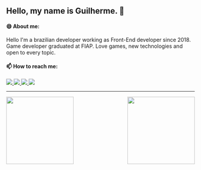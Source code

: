 ## Hello, my name is Guilherme. 👋

#### 😄 About me:
Hello I'm a brazilian developer working as Front-End developer since 2018. Game developer graduated at FIAP. Love games, new technologies and open to every topic.

#### 📫 How to reach me:

<a href="https://includestudio.com.br" target="_blank">
  <img src="https://img.shields.io/badge/-Include_Studio-%23f33?style=for-the-badge&logoColor=white" target="_blank">
</a>
<a href="https://www.linkedin.com/in/guilherme-bm/" target="_blank">
  <img src="https://img.shields.io/badge/-LinkedIn-%230077B5?style=for-the-badge&logo=linkedin&logoColor=white" target="_blank">
</a>
<a href = "mailto:gui.bm.1995@gmail.com">
  <img src="https://img.shields.io/badge/-Gmail-%23EA4335?style=for-the-badge&logo=gmail&logoColor=white" target="_blank">
</a>
 <a href="https://www.instagram.com/guiiibm/" target="_blank">
  <img src="https://img.shields.io/badge/-Instagram-%23E4405F?style=for-the-badge&logo=instagram&logoColor=white" target="_blank">
</a>
 
<hr />

<img align="left" height="180em" src="https://github-readme-stats.vercel.app/api?username=taiyouftw&show_icons=true&theme=dracula&include_all_commits=true&count_private=true"/>
<img align="right" height="180em" src="https://github-readme-stats.vercel.app/api/top-langs/?username=taiyouftw&layout=compact&langs_count=7&theme=dracula"/>
